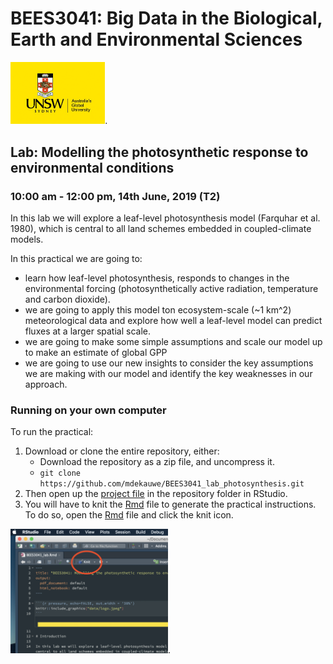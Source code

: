 # BEES3041: Big Data in the Biological, Earth and Environmental Sciences

<img src="data/logo.jpeg" width="30%">.

## Lab: Modelling the photosynthetic response to environmental conditions

### 10:00 am - 12:00 pm, 14th June, 2019 (T2)

In this lab we will explore a leaf-level photosynthesis model (Farquhar et al. 1980), which is central to all land schemes embedded in coupled-climate models.

In this practical we are going to:

* learn how leaf-level photosynthesis, responds to changes in the environmental forcing (photosynthetically active radiation, temperature and carbon dioxide).
* we are going to apply this model ton ecosystem-scale (~1 km^2) meteorological data and explore how well a leaf-level model can predict fluxes at a larger spatial scale.
* we are going to make some simple assumptions and scale our model up to make an estimate of global GPP
* we are going to use our new insights to consider the key assumptions we are making with our model and identify the key weaknesses in our approach.


### Running on your own computer

To run the practical:

1. Download or clone the entire repository, either:
    - Download the repository as a zip file, and uncompress it.
    - `git clone https://github.com/mdekauwe/BEES3041_lab_photosynthesis.git`
2. Then open up the [project file](BEES3041_lab.Rproj) in the repository folder in RStudio.
3. You will have to knit the [Rmd](BEES3041_lab.Rmd) file to generate the practical instructions. To do so, open the [Rmd](BEES3041_lab.Rmd) file and click the knit icon.

<img src="data/knit.png" width="50%">.

